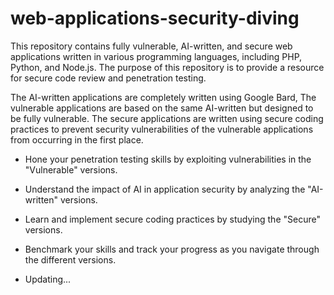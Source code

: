# web-applications-security-diving
This repository contains fully vulnerable, AI-written, and secure web applications written in various programming languages, including PHP, Python, and Node.js. The purpose of this repository is to provide a resource for secure code review and penetration testing.

The AI-written applications are completely written using Google Bard, The vulnerable applications are based on the same AI-written but designed to be fully vulnerable. The secure applications are written using secure coding practices to prevent security vulnerabilities of the vulnerable applications from occurring in the first place.

- Hone your penetration testing skills by exploiting vulnerabilities in the "Vulnerable" versions.
- Understand the impact of AI in application security by analyzing the "AI-written" versions.
- Learn and implement secure coding practices by studying the "Secure" versions.
- Benchmark your skills and track your progress as you navigate through the different versions.


- Updating...

